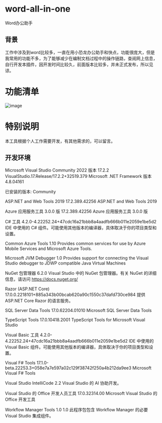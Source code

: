# word-all-in-one
Word办公助手
## 背景
工作中涉及到word比较多，一直在用小恐龙办公助手和快点，功能很庞大，但是我常用的功能不多，为了能够减少在编制文档过程中的操作链路，查阅网上信息，自行开发本插件，因开发时间比较久，前面版本比较多，并未正式发布，所以见谅。

# 功能清单

![image](https://user-images.githubusercontent.com/78783303/175482360-3dd0f8fe-59a9-4a68-b7d5-7f3a90fc808e.png)



# 特别说明

本工具根据个人工作需要开发，有其他需求的，可以留言。

## 开发环境

Microsoft Visual Studio Community 2022
版本 17.2.2
VisualStudio.17.Release/17.2.2+32519.379
Microsoft .NET Framework
版本 4.8.04161

已安装的版本: Community

ASP.NET and Web Tools 2019   17.2.389.42256
ASP.NET and Web Tools 2019

Azure 应用服务工具 3.0.0 版   17.2.389.42256
Azure 应用服务工具 3.0.0 版

C# 工具   4.2.0-4.22252.24+47cdc16a21bbb8a4aadfb666b011e2059e1be5d2
IDE 中使用的 C# 组件。可能使用其他版本的编译器，具体取决于你的项目类型和设置。

Common Azure Tools   1.10
Provides common services for use by Azure Mobile Services and Microsoft Azure Tools.

Microsoft JVM Debugger   1.0
Provides support for connecting the Visual Studio debugger to JDWP compatible Java Virtual Machines

NuGet 包管理器   6.2.0
Visual Studio 中的 NuGet 包管理器。有关 NuGet 的详细信息，请访问 https://docs.nuget.org/

Razor (ASP.NET Core)   17.0.0.2218101+885a343b00bcab620a90c1550c37dafd730ce984
提供 ASP.NET Core Razor 的语言服务。

SQL Server Data Tools   17.0.62204.01010
Microsoft SQL Server Data Tools

TypeScript Tools   17.0.10418.2001
TypeScript Tools for Microsoft Visual Studio

Visual Basic 工具   4.2.0-4.22252.24+47cdc16a21bbb8a4aadfb666b011e2059e1be5d2
IDE 中使用的 Visual Basic 组件。可能使用其他版本的编译器，具体取决于你的项目类型和设置。

Visual F# Tools   17.1.0-beta.22253.3+058e7a7e597a02c129f38742f250a4b212da9ee3
Microsoft Visual F# Tools

Visual Studio IntelliCode   2.2
Visual Studio 的 AI 协助开发。

Visual Studio 的 Office 开发人员工具   17.0.32314.00
Microsoft Visual Studio 的 Office 开发工具

Workflow Manager Tools 1.0   1.0
此程序包包含 Workflow Manager 的必要 Visual Studio 集成组件。



